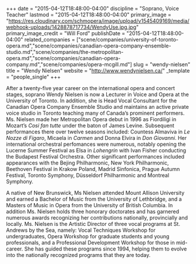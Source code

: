 +++
date = "2015-04-12T18:48:00-04:00"
discipline = "Soprano, Voice Teacher"
lastmod = "2015-04-12T18:48:00-04:00"
primary_image = "https://res.cloudinary.com/schmopera/image/upload/v1545409169/media/webhook-uploads/1428878717734/WendyUse.jpg.jpg"
primary_image_credit = "Will Ford"
publishDate = "2015-04-12T18:48:00-04:00"
related_companies = ["scene/companies/university-of-toronto-opera.md","scene/companies/canadian-opera-company-ensemble-studio.md","scene/companies/the-metropolitan-opera.md","scene/companies/canadian-opera-company.md","scene/companies/opera-mcgill.md"]
slug = "wendy-nielsen"
title = "Wendy Nielsen"
website = "http://www.wendynielsen.ca/"
_template = "people_single"
+++

After a twenty-five year career on the international opera and concert stages, soprano Wendy Nielsen is now a Lecturer in Voice and Opera at the University of Toronto. In addition, she is Head Vocal Consultant for the Canadian Opera Company Ensemble Studio and maintains an active private voice studio in Toronto teaching many of Canada’s prominent performers. Ms. Nielsen made her Metropolitan Opera debut in 1996 as Fiordiligi in Mozart’s *Cosi fan tutte* under the baton of James Levine. Subsequent performances there over twelve seasons included: Countess Almaviva in *Le Nozze di Figaro*, Micaela in *Carmen* and Donna Elvira in *Don Giovanni*. Her international orchestral perfomances were numerous, notably opening the Lucerne Summer Festival as Elsa in *Lohengrin* with Ivan Fisher conducting the Budapest Festival Orchestra. Other significant performances included appearances with the Bejing Philharmonic, New York Philharmonic, Beethoven Festival in Krakow Poland, Madrid Sinfonica, Prague Autumn Festival, Toronto Symphony, Düsseldorf Philharmonic and Montreal Symphony.
 
A native of New Brunswick, Ms Nielsen attended Mount Allison University and earned a Bachelor of Music from the University of Lethbridge, and a Masters of Music in Opera from the University of British Columbia. In addition Ms. Nielsen holds three honorary doctorates and has garnered numerous awards recognizing her contributions nationally, provincially and locally. Ms. Nielsen is the Artistic Director of three vocal programs at St. Andrews by the Sea, namely: Vocal Techniques Workshop for undergraduates, Opera Workshop for graduate students and young professionals, and a Professional Development Workshop for those in mid-career. She has guided these programs since 1994, helping them to evolve into the nationally recognized programs that they are today.
